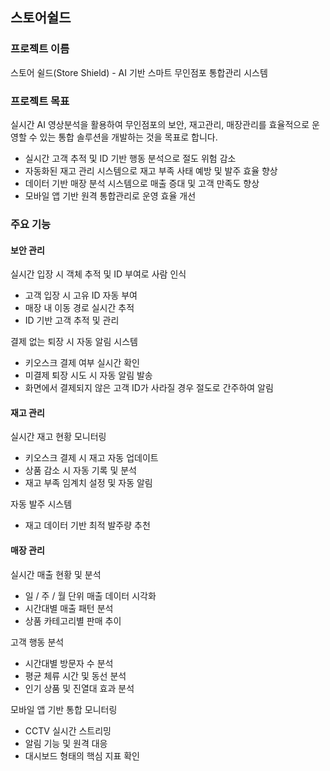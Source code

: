 ## 스토어쉴드

### 프로젝트 이름
스토어 쉴드(Store Shield) - AI 기반 스마트 무인점포 통합관리 시스템


### 프로젝트 목표
실시간 AI 영상분석을 활용하여 무인점포의 보안, 재고관리, 매장관리를 효율적으로 운영할 수 있는 통합 솔루션을 개발하는 것을 목표로 합니다.
- 실시간 고객 추적 및 ID 기반 행동 분석으로 절도 위험 감소
- 자동화된 재고 관리 시스템으로 재고 부족 사태 예방 및 발주 효율 향상
- 데이터 기반 매장 분석 시스템으로 매출 증대 및 고객 만족도 향상
- 모바일 앱 기반 원격 통합관리로 운영 효율 개선


### 주요 기능

#### **보안 관리**

실시간 입장 시 객체 추적 및 ID 부여로 사람 인식
- 고객 입장 시 고유 ID 자동 부여
- 매장 내 이동 경로 실시간 추적
- ID 기반 고객 추적 및 관리

결제 없는 퇴장 시 자동 알림 시스템
- 키오스크 결제 여부 실시간 확인
- 미결제 퇴장 시도 시 자동 알림 발송
- 화면에서 결제되지 않은 고객 ID가 사라질 경우 절도로 간주하여 알림


#### **재고 관리**

실시간 재고 현황 모니터링
- 키오스크 결제 시 재고 자동 업데이트
- 상품 감소 시 자동 기록 및 분석
- 재고 부족 임계치 설정 및 자동 알림

자동 발주 시스템
- 재고 데이터 기반 최적 발주량 추천


#### **매장 관리**

실시간 매출 현황 및 분석
- 일 / 주 / 월 단위 매출 데이터 시각화
- 시간대별 매출 패턴 분석
- 상품 카테고리별 판매 추이

고객 행동 분석
- 시간대별 방문자 수 분석
- 평균 체류 시간 및 동선 분석
- 인기 상품 및 진열대 효과 분석

모바일 앱 기반 통합 모니터링
- CCTV 실시간 스트리밍
- 알림 기능 및 원격 대응
- 대시보드 형태의 핵심 지표 확인
